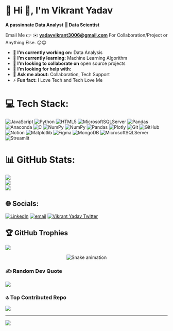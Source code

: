 # 💫 Hi 👋, I'm Vikrant Yadav
**A passionate Data Analyst || Data Scientist**

Email Me 👉 ✉️ **yadavvikrant3006@gmail.com** For Collaboration/Project or Anything Else. 😊😊

- 🔭 **I’m currently working on:** Data Analysis
- 🌱 **I’m currently learning:** Machine Learning Algorithm
- 👯 **I’m looking to collaborate on** open source projects
- 🤔 **I’m looking for help with:** 
- 💬 **Ask me about:** Collaboration, Tech Support
- ⚡ **Fun fact:** I Love Tech and Tech Love Me

# 💻 Tech Stack:
![JavaScript](https://img.shields.io/badge/javascript-%23323330.svg?style=for-the-badge&logo=javascript&logoColor=%23F7DF1E) ![Python](https://img.shields.io/badge/python-3670A0?style=for-the-badge&logo=python&logoColor=ffdd54) ![HTML5](https://img.shields.io/badge/html5-%23E34F26.svg?style=for-the-badge&logo=html5&logoColor=white) ![MicrosoftSQLServer](https://img.shields.io/badge/Microsoft%20SQL%20Server-CC2927?style=for-the-badge&logo=microsoft%20sql%20server&logoColor=white) ![Pandas](https://img.shields.io/badge/pandas-%23150458.svg?style=for-the-badge&logo=pandas&logoColor=white) ![Anaconda](https://img.shields.io/badge/Anaconda-%2344A833.svg?style=for-the-badge&logo=anaconda&logoColor=white) ![C](https://img.shields.io/badge/c-%2300599C.svg?style=for-the-badge&logo=c&logoColor=white) ![NumPy](https://img.shields.io/badge/numpy-%23013243.svg?style=for-the-badge&logo=numpy&logoColor=white) ![NumPy](https://img.shields.io/badge/numpy-%23013243.svg?style=for-the-badge&logo=numpy&logoColor=white) ![Pandas](https://img.shields.io/badge/pandas-%23150458.svg?style=for-the-badge&logo=pandas&logoColor=white) ![Plotly](https://img.shields.io/badge/Plotly-%233F4F75.svg?style=for-the-badge&logo=plotly&logoColor=white) ![Git](https://img.shields.io/badge/git-%23F05033.svg?style=for-the-badge&logo=git&logoColor=white) ![GitHub](https://img.shields.io/badge/github-%23121011.svg?style=for-the-badge&logo=github&logoColor=white) ![Notion](https://img.shields.io/badge/Notion-%23000000.svg?style=for-the-badge&logo=notion&logoColor=white) ![Matplotlib](https://img.shields.io/badge/Matplotlib-%23ffffff.svg?style=for-the-badge&logo=Matplotlib&logoColor=black) ![Figma](https://img.shields.io/badge/figma-%23F24E1E.svg?style=for-the-badge&logo=figma&logoColor=white) ![MongoDB](https://img.shields.io/badge/MongoDB-%234ea94b.svg?style=for-the-badge&logo=mongodb&logoColor=white) ![MicrosoftSQLServer](https://img.shields.io/badge/Microsoft%20SQL%20Server-CC2927?style=for-the-badge&logo=microsoft%20sql%20server&logoColor=white) ![Streamlit](https://img.shields.io/badge/Streamlit-%23FE4B4B.svg?style=for-the-badge&logo=streamlit&logoColor=white) 



# 📊 GitHub Stats:
![](https://github-readme-stats.vercel.app/api?username=Vikrant038&theme=tokyonight&hide_border=false&include_all_commits=false&count_private=false)<br/>
![](https://nirzak-streak-stats.vercel.app/?user=Vikrant038&theme=tokyonight&hide_border=false)<br/>
![](https://github-readme-stats.vercel.app/api/top-langs/?username=Vikrant038&theme=tokyonight&hide_border=false&include_all_commits=false&count_private=false&layout=compact)


## 🌐 Socials:
[![LinkedIn](https://img.shields.io/badge/LinkedIn-%230077B5.svg?logo=linkedin&logoColor=white)](https://linkedin.com/in/vikrant-yadav3012) [![email](https://img.shields.io/badge/Email-D14836?logo=gmail&logoColor=white)](mailto:yadavvikrant3006@gmail.com) [![Vikrant Yadav Twitter](https://img.shields.io/badge/Twitter-lightblue?logo=twitter&logoColor=white)](https://x.com/VikrantY_30)

## 🏆 GitHub Trophies
![](https://github-profile-trophy.vercel.app/?username=Vikrant038&theme=radical&no-frame=false&no-bg=true&margin-w=4)

<!-- Snake Game Repo View -->

<div align="center">
  <img src="https://profile-readme-generator.com/assets/snake.svg" alt="Snake animation" />
</div>



### ✍️ Random Dev Quote
![](https://quotes-github-readme.vercel.app/api?type=vetical&theme=radical)

### 🔝 Top Contributed Repo
![](https://github-contributor-stats.vercel.app/api?username=Vikrant038&limit=5&theme=dark&combine_all_yearly_contributions=true)

---
[![](https://visitcount.itsvg.in/api?id=Vikrant038&icon=0&color=0)](https://visitcount.itsvg.in)

<!-- Proudly created with GPRM ( https://gprm.itsvg.in ) -->
